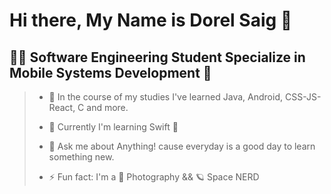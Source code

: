 # Hi there, My Name is Dorel Saig 👋

## :man_student: Software Engineering Student Specialize in Mobile Systems Development :iphone:

> - 👣 In the course of my studies I've learned Java, Android, CSS-JS-React, C and more.
> 
> - 🌱 Currently I'm learning Swift :apple:
> 
> - 💬 Ask me about Anything! cause everyday is a good day to learn something new.
> 
> - ⚡ Fun fact: I'm a 📸 Photography && 🪐 Space NERD 




<!--
**DorelSaig/dorelsaig** is a ✨ _special_ ✨ repository because its `README.md` (this file) appears on your GitHub profile.

Here are some ideas to get you started:

- 🔭 I’m currently working on ...
- 🌱 I’m currently learning ...
- 👯 I’m looking to collaborate on ...
- 🤔 I’m looking for help with ...
- 💬 Ask me about ...
- 📫 How to reach me: ...
- 😄 Pronouns: ...
- ⚡ Fun fact: ...
-->
